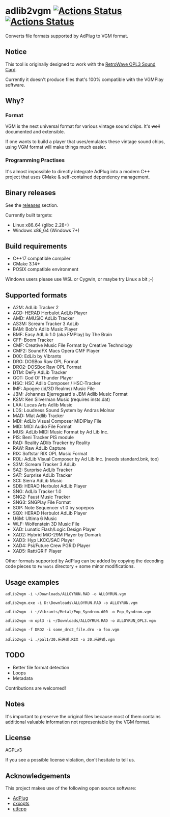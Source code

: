 # adlib2vgm [![Actions Status](https://github.com/SudoMaker/adlib2vgm/workflows/Build/badge.svg)](https://github.com/SudoMaker/adlib2vgm/actions/workflows/push_pr_build_cmake.yml) [![Actions Status](https://github.com/SudoMaker/adlib2vgm/workflows/Release/badge.svg)](https://github.com/SudoMaker/adlib2vgm/actions/workflows/release_cmake.yml)

Converts file formats supported by AdPlug to VGM format.

## Notice
This tool is originally designed to work with the [RetroWave OPL3 Sound Card](https://www.tindie.com/products/sudomaker/retrowave-opl3-sound-card/).

Currently it doesn't produce files that's 100% compatible with the VGMPlay software.

## Why?
### Format
VGM is the next universal format for various vintage sound chips. It's ~~well~~ documented and extensible.

If one wants to build a player that uses/emulates these vintage sound chips, using VGM format will make things much easier.

### Programming Practises
It's almost impossible to directly integrate AdPlug into a modern C++ project that uses CMake & self-contained dependency management.

## Binary releases
See the [releases](https://github.com/SudoMaker/adlib2vgm/releases) section.

Currently built targets:
- Linux x86_64 (glibc 2.28+)
- Windows x86_64 (Windows 7+)


## Build requirements
- C++17 compatible compiler
- CMake 3.14+
- POSIX compatible environment

Windows users please use WSL or Cygwin, or maybe try Linux a bit ;-)

## Supported formats
- A2M: AdLib Tracker 2
- AGD: HERAD Herbulot AdLib Player
- AMD: AMUSIC AdLib Tracker
- AS3M: Scream Tracker 3 AdLib
- BAM: Bob's Adlib Music Player
- BMF: Easy AdLib 1.0 (aka FMPlay) by The Brain
- CFF: Boom Tracker
- CMF: Creative Music File Format by Creative Technology
- CMF2: SoundFX Macs Opera CMF Player
- D00: EdLib by Vibrants
- DRO: DOSBox Raw OPL Format
- DRO2: DOSBox Raw OPL Format
- DTM: DeFy AdLib Tracker
- GOT: God Of Thunder Player
- HSC: HSC Adlib Composer / HSC-Tracker
- IMF: Apogee (id/3D Realms) Music File
- JBM: Johannes Bjerregaard's JBM Adlib Music Format
- KSM: Ken Silverman Music (requires insts.dat)
- LAA: Lucas Arts Adlib Music
- LDS: Loudness Sound System by Andras Molnar
- MAD: Mlat Adlib Tracker
- MDI: AdLib Visual Composer MIDIPlay File
- MID: MIDI Audio File Format
- MUS: AdLib MIDI Music Format by Ad Lib Inc.
- PIS: Beni Tracker PIS module
- RAD: Reality ADlib Tracker by Reality
- RAW: Raw AdLib Capture
- RIX: Softstar RIX OPL Music Format
- ROL: AdLib Visual Composer by Ad Lib Inc. (needs standard.bnk, too)
- S3M: Scream Tracker 3 AdLib
- SA2: Surprise AdLib Tracker
- SAT: Surprise AdLib Tracker
- SCI: Sierra AdLib Music
- SDB: HERAD Herbulot AdLib Player
- SNG: AdLib Tracker 1.0
- SNG2: Faust Music Tracker
- SNG3: SNGPlay File Format
- SOP: Note Sequencer v1.0 by sopepos
- SQX: HERAD Herbulot AdLib Player
- U6M: Ultima 6 Music
- WLF: Wolfenstein 3D Music File
- XAD: Lunatic Flash/Logic Design Player
- XAD2: Hybrid MiG-29M Player by Domark
- XAD3: Hyp LKCC/SAC Player
- XAD4: Psi/Future Crew PGRID Player
- XAD5: Ratt/GRIF Player

Other formats supported by AdPlug can be added by copying the decoding code pieces to `Formats` directory + some minor modifications.

## Usage examples
```shell script
adlib2vgm -i ~/Downloads/ALLOYRUN.RAD -o ALLOYRUN.vgm
```

```shell script
adlib2vgm.exe -i D:\Downloads\ALLOYRUN.RAD -o ALLOYRUN.vgm
```

```shell script
adlib2vgm -i ~/Vibrants/Metal/Pop_Syndrom.d00 -o Pop_Syndrom.vgm
```

```shell script
adlib2vgm -m opl3 -i ~/Downloads/ALLOYRUN.RAD -o ALLOYRUN_OPL3.vgm
```

```shell script
adlib2vgm -f DRO2 -i some_dro2_file.dro -o foo.vgm
```

```shell script
adlib2vgm -i ./pal1/30.乐逍遥.RIX -o 30.乐逍遥.vgm
```

## TODO
- Better file format detection
- Loops
- Metadata

Contributions are welcomed!

## Notes
It's important to preserve the original files because most of them contains additional valuable information not representable by the VGM format.

## License
AGPLv3

If you see a possible license violation, don't hesitate to tell us.

## Acknowledgements
This project makes use of the following open source software:
- [AdPlug](https://github.com/adplug/adplug)
- [cxxopts](https://github.com/jarro2783/cxxopts)
- [utfcpp](https://github.com/nemtrif/utfcpp)
